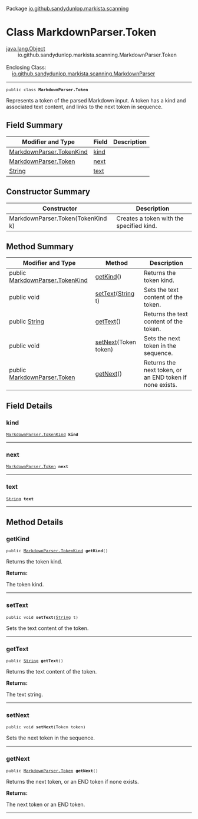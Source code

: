 Package [io.github.sandydunlop.markista.scanning](index.md)

# Class MarkdownParser.Token
[java.lang.Object](https://docs.oracle.com/en/java/javase/24/docs/api/java.base/java/lang/Object.html)<br/>
        io.github.sandydunlop.markista.scanning.MarkdownParser.Token<br/>
<br/>
Enclosing Class:<br/>
    [io.github.sandydunlop.markista.scanning.MarkdownParser](MarkdownParser.md)


----

<span style="font-family: monospace; font-size: 80%;">public class __MarkdownParser.Token__</span>

Represents a token of the parsed Markdown input.
A token has a kind and associated text content, and links to the next token in sequence.


## Field Summary

| Modifier and Type                                                                            | Field         | Description |
|----------------------------------------------------------------------------------------------|---------------|-------------|
| [MarkdownParser.TokenKind](MarkdownParser.TokenKind.md)                                      | [kind](#kind) |             |
| [MarkdownParser.Token](MarkdownParser.Token.md)                                              | [next](#next) |             |
| [String](https://docs.oracle.com/en/java/javase/24/docs/api/java.base/java/lang/String.html) | [text](#text) |             |



## Constructor Summary

| Constructor                       | Description                              |
|-----------------------------------|------------------------------------------|
| MarkdownParser.Token(TokenKind k) | Creates a token with the specified kind. |



## Method Summary

| Modifier and Type                                                                                   | Method                                                                                                              | Description                                             |
|-----------------------------------------------------------------------------------------------------|---------------------------------------------------------------------------------------------------------------------|---------------------------------------------------------|
| public [MarkdownParser.TokenKind](MarkdownParser.TokenKind.md)                                      | [getKind](#getkind)()                                                                                               | Returns the token kind.                                 |
| public void                                                                                         | [setText](#settext)([String](https://docs.oracle.com/en/java/javase/24/docs/api/java.base/java/lang/String.html) t) | Sets the text content of the token.                     |
| public [String](https://docs.oracle.com/en/java/javase/24/docs/api/java.base/java/lang/String.html) | [getText](#gettext)()                                                                                               | Returns the text content of the token.                  |
| public void                                                                                         | [setNext](#setnext)(Token token)                                                                                    | Sets the next token in the sequence.                    |
| public [MarkdownParser.Token](MarkdownParser.Token.md)                                              | [getNext](#getnext)()                                                                                               | Returns the next token, or an END token if none exists. |



## Field Details

### kind

<span style="font-family: monospace; font-size: 80%;">[MarkdownParser.TokenKind](MarkdownParser.TokenKind.md) __kind__</span>




---

### next

<span style="font-family: monospace; font-size: 80%;">[MarkdownParser.Token](MarkdownParser.Token.md) __next__</span>




---

### text

<span style="font-family: monospace; font-size: 80%;">[String](https://docs.oracle.com/en/java/javase/24/docs/api/java.base/java/lang/String.html) __text__</span>




---


## Method Details

### getKind

<span style="font-family: monospace; font-size: 80%;">public [MarkdownParser.TokenKind](MarkdownParser.TokenKind.md) __getKind__()</span>

Returns the token kind.

**Returns:**

The token kind.


---

### setText

<span style="font-family: monospace; font-size: 80%;">public void __setText__([String](https://docs.oracle.com/en/java/javase/24/docs/api/java.base/java/lang/String.html) t)</span>

Sets the text content of the token.


---

### getText

<span style="font-family: monospace; font-size: 80%;">public [String](https://docs.oracle.com/en/java/javase/24/docs/api/java.base/java/lang/String.html) __getText__()</span>

Returns the text content of the token.

**Returns:**

The text string.


---

### setNext

<span style="font-family: monospace; font-size: 80%;">public void __setNext__(Token token)</span>

Sets the next token in the sequence.


---

### getNext

<span style="font-family: monospace; font-size: 80%;">public [MarkdownParser.Token](MarkdownParser.Token.md) __getNext__()</span>

Returns the next token, or an END token if none exists.

**Returns:**

The next token or an END token.


---


